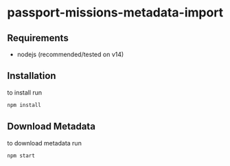 # passport-missions-metadata-import

## Requirements

- nodejs (recommended/tested on v14)

## Installation

to install run

```sh
npm install
```

## Download Metadata

to download metadata run

```sh
npm start
```
